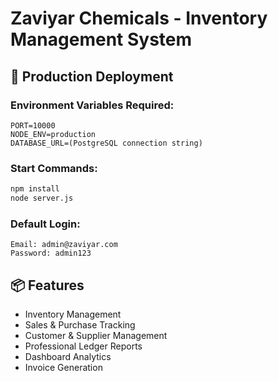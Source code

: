 # Zaviyar Chemicals - Inventory Management System

## 🚀 Production Deployment

### Environment Variables Required:
```
PORT=10000
NODE_ENV=production
DATABASE_URL=(PostgreSQL connection string)
```

### Start Commands:
```bash
npm install
node server.js
```

### Default Login:
```
Email: admin@zaviyar.com
Password: admin123
```

## 📦 Features
- Inventory Management
- Sales & Purchase Tracking
- Customer & Supplier Management
- Professional Ledger Reports
- Dashboard Analytics
- Invoice Generation


